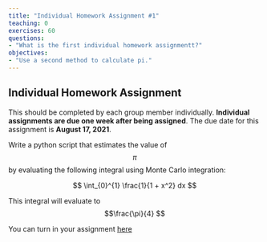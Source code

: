 ```yaml
---
title: "Individual Homework Assignment #1"
teaching: 0
exercises: 60
questions:
- "What is the first individual homework assignmentt?"
objectives:
- "Use a second method to calculate pi."
---
```


<script type="text/javascript" async
  src="https://cdnjs.cloudflare.com/ajax/libs/mathjax/2.7.7/MathJax.js?config=TeX-MML-AM_CHTML">
</script>

## Individual Homework Assignment
This should be completed by each group member individually. **Individual assignments are due one week after being assigned**. The due date for this assignment is **August 17, 2021**.

Write a python script that estimates the value of $$\pi$$ by evaluating the following integral using Monte Carlo integration:

$$ \int_{0}^{1} \frac{1}{1 + x^2} dx $$

This integral will evaluate to $$\frac{\pi}{4} $$

You can turn in your assignment [here](https://classroom.github.com/a/8d_xFTfZ)



